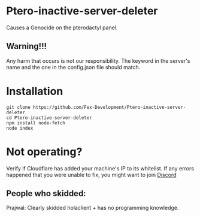 # Ptero-inactive-server-deleter
Causes a Genocide on the pterodactyl panel.

## Warning!!!
Any harm that occurs is not our responsibility. The keyword in the server's name and the one in the config.json file should match.
# Installation
```
git clone https://github.com/Fex-Development/Ptero-inactive-server-deleter
cd Ptero-inactive-server-deleter
npm install node-fetch
node index
```
# Not operating?
Verify if Cloudflare has added your machine's IP to its whitelist. If any errors happened that you were unable to fix, you might want to join [Discord](https://discord.gg/hRbtDP2UR6)

## People who skidded:
Prajwal: Clearly skidded holaclient + has no programming knowledge.
